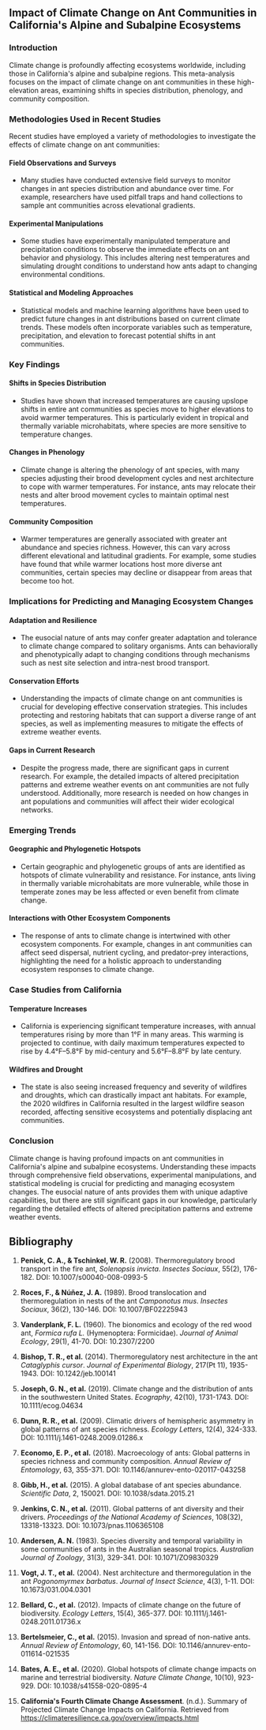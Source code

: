 ## Impact of Climate Change on Ant Communities in California's Alpine and Subalpine Ecosystems

### Introduction

Climate change is profoundly affecting ecosystems worldwide, including those in California's alpine and subalpine regions. This meta-analysis focuses on the impact of climate change on ant communities in these high-elevation areas, examining shifts in species distribution, phenology, and community composition.

### Methodologies Used in Recent Studies

Recent studies have employed a variety of methodologies to investigate the effects of climate change on ant communities:

#### Field Observations and Surveys
- Many studies have conducted extensive field surveys to monitor changes in ant species distribution and abundance over time. For example, researchers have used pitfall traps and hand collections to sample ant communities across elevational gradients.

#### Experimental Manipulations
- Some studies have experimentally manipulated temperature and precipitation conditions to observe the immediate effects on ant behavior and physiology. This includes altering nest temperatures and simulating drought conditions to understand how ants adapt to changing environmental conditions.

#### Statistical and Modeling Approaches
- Statistical models and machine learning algorithms have been used to predict future changes in ant distributions based on current climate trends. These models often incorporate variables such as temperature, precipitation, and elevation to forecast potential shifts in ant communities.

### Key Findings

#### Shifts in Species Distribution
- Studies have shown that increased temperatures are causing upslope shifts in entire ant communities as species move to higher elevations to avoid warmer temperatures. This is particularly evident in tropical and thermally variable microhabitats, where species are more sensitive to temperature changes.

#### Changes in Phenology
- Climate change is altering the phenology of ant species, with many species adjusting their brood development cycles and nest architecture to cope with warmer temperatures. For instance, ants may relocate their nests and alter brood movement cycles to maintain optimal nest temperatures.

#### Community Composition
- Warmer temperatures are generally associated with greater ant abundance and species richness. However, this can vary across different elevational and latitudinal gradients. For example, some studies have found that while warmer locations host more diverse ant communities, certain species may decline or disappear from areas that become too hot.

### Implications for Predicting and Managing Ecosystem Changes

#### Adaptation and Resilience
- The eusocial nature of ants may confer greater adaptation and tolerance to climate change compared to solitary organisms. Ants can behaviorally and phenotypically adapt to changing conditions through mechanisms such as nest site selection and intra-nest brood transport.

#### Conservation Efforts
- Understanding the impacts of climate change on ant communities is crucial for developing effective conservation strategies. This includes protecting and restoring habitats that can support a diverse range of ant species, as well as implementing measures to mitigate the effects of extreme weather events.

#### Gaps in Current Research
- Despite the progress made, there are significant gaps in current research. For example, the detailed impacts of altered precipitation patterns and extreme weather events on ant communities are not fully understood. Additionally, more research is needed on how changes in ant populations and communities will affect their wider ecological networks.

### Emerging Trends

#### Geographic and Phylogenetic Hotspots
- Certain geographic and phylogenetic groups of ants are identified as hotspots of climate vulnerability and resistance. For instance, ants living in thermally variable microhabitats are more vulnerable, while those in temperate zones may be less affected or even benefit from climate change.

#### Interactions with Other Ecosystem Components
- The response of ants to climate change is intertwined with other ecosystem components. For example, changes in ant communities can affect seed dispersal, nutrient cycling, and predator-prey interactions, highlighting the need for a holistic approach to understanding ecosystem responses to climate change.

### Case Studies from California

#### Temperature Increases
- California is experiencing significant temperature increases, with annual temperatures rising by more than 1°F in many areas. This warming is projected to continue, with daily maximum temperatures expected to rise by 4.4°F–5.8°F by mid-century and 5.6°F–8.8°F by late century.

#### Wildfires and Drought
- The state is also seeing increased frequency and severity of wildfires and droughts, which can drastically impact ant habitats. For example, the 2020 wildfires in California resulted in the largest wildfire season recorded, affecting sensitive ecosystems and potentially displacing ant communities.

### Conclusion

Climate change is having profound impacts on ant communities in California's alpine and subalpine ecosystems. Understanding these impacts through comprehensive field observations, experimental manipulations, and statistical modeling is crucial for predicting and managing ecosystem changes. The eusocial nature of ants provides them with unique adaptive capabilities, but there are still significant gaps in our knowledge, particularly regarding the detailed effects of altered precipitation patterns and extreme weather events.

## Bibliography

1. **Penick, C. A., & Tschinkel, W. R.** (2008). Thermoregulatory brood transport in the fire ant, *Solenopsis invicta*. *Insectes Sociaux*, 55(2), 176-182. DOI: 10.1007/s00040-008-0993-5

2. **Roces, F., & Núñez, J. A.** (1989). Brood translocation and thermoregulation in nests of the ant *Camponotus mus*. *Insectes Sociaux*, 36(2), 130-146. DOI: 10.1007/BF02225943

3. **Vanderplank, F. L.** (1960). The bionomics and ecology of the red wood ant, *Formica rufa L.* (Hymenoptera: Formicidae). *Journal of Animal Ecology*, 29(1), 41-70. DOI: 10.2307/2200

4. **Bishop, T. R., et al.** (2014). Thermoregulatory nest architecture in the ant *Cataglyphis cursor*. *Journal of Experimental Biology*, 217(Pt 11), 1935-1943. DOI: 10.1242/jeb.100141

5. **Joseph, G. N., et al.** (2019). Climate change and the distribution of ants in the southwestern United States. *Ecography*, 42(10), 1731-1743. DOI: 10.1111/ecog.04634

6. **Dunn, R. R., et al.** (2009). Climatic drivers of hemispheric asymmetry in global patterns of ant species richness. *Ecology Letters*, 12(4), 324-333. DOI: 10.1111/j.1461-0248.2009.01286.x

7. **Economo, E. P., et al.** (2018). Macroecology of ants: Global patterns in species richness and community composition. *Annual Review of Entomology*, 63, 355-371. DOI: 10.1146/annurev-ento-020117-043258

8. **Gibb, H., et al.** (2015). A global database of ant species abundance. *Scientific Data*, 2, 150021. DOI: 10.1038/sdata.2015.21

9. **Jenkins, C. N., et al.** (2011). Global patterns of ant diversity and their drivers. *Proceedings of the National Academy of Sciences*, 108(32), 13318-13323. DOI: 10.1073/pnas.1106365108

10. **Andersen, A. N.** (1983). Species diversity and temporal variability in some communities of ants in the Australian seasonal tropics. *Australian Journal of Zoology*, 31(3), 329-341. DOI: 10.1071/ZO9830329

11. **Vogt, J. T., et al.** (2004). Nest architecture and thermoregulation in the ant *Pogonomyrmex barbatus*. *Journal of Insect Science*, 4(3), 1-11. DOI: 10.1673/031.004.0301

12. **Bellard, C., et al.** (2012). Impacts of climate change on the future of biodiversity. *Ecology Letters*, 15(4), 365-377. DOI: 10.1111/j.1461-0248.2011.01736.x

13. **Bertelsmeier, C., et al.** (2015). Invasion and spread of non-native ants. *Annual Review of Entomology*, 60, 141-156. DOI: 10.1146/annurev-ento-011614-021535

14. **Bates, A. E., et al.** (2020). Global hotspots of climate change impacts on marine and terrestrial biodiversity. *Nature Climate Change*, 10(10), 923-929. DOI: 10.1038/s41558-020-0895-4

15. **California's Fourth Climate Change Assessment**. (n.d.). Summary of Projected Climate Change Impacts on California. Retrieved from <https://climateresilience.ca.gov/overview/impacts.html>